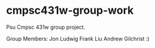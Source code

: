 # cmpsc431w-group-work
Psu Cmpsc 431w group project. 

Group Members:
Jon Ludwig
Frank Liu
Andrew Gilchrist :)
